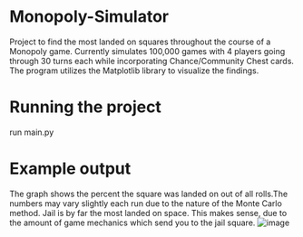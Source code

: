 # Monopoly-Simulator
Project to find the most landed on squares throughout the course of a Monopoly game.
Currently simulates 100,000 games with 4 players going through 30 turns each while incorporating Chance/Community Chest cards.
The program utilizes the Matplotlib library to visualize the findings.

# Running the project
run main.py

# Example output
The graph shows the percent the square was landed on out of all rolls.The numbers may vary slightly each run due to the nature of the Monte Carlo method. Jail is by far the most landed on space. This makes sense, due to the amount of game mechanics which send you to the jail square. 
![image](https://user-images.githubusercontent.com/59662986/183808186-b4846e91-1c8f-48ef-961e-7bbba106693d.png)


